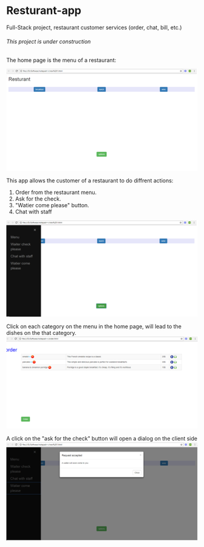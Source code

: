 # Resturant-app
Full-Stack project, restaurant customer services (order, chat, bill, etc.)


###### This project is under construction



The home page is the menu of a restaurant:



<img src="https://github.com/Yoavlo/Resturant-app/blob/master/jegesh-restaurant-perks-5cadcaf80b8e/readmeimages/homePage.bmp">


This app allows the customer of a restaurant to do diffrent actions:
1. Order from the restaurant menu.
2. Ask for the check.
3. "Watier come please" button.
4. Chat with staff 



<img src="https://github.com/Yoavlo/Resturant-app/blob/master/jegesh-restaurant-perks-5cadcaf80b8e/readmeimages//homePage-sideMenu.bmp">



Click on each category on the menu in the home page, will lead to the dishes on the that category.
<img src="https://github.com/Yoavlo/Resturant-app/blob/master/jegesh-restaurant-perks-5cadcaf80b8e/readmeimages/orderPage.bmp">



A click on the "ask for the check" button will open a dialog on the client side
<img src="https://github.com/Yoavlo/Resturant-app/blob/master/jegesh-restaurant-perks-5cadcaf80b8e/readmeimages/dialog.bmp">

